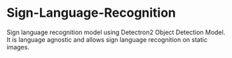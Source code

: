 # Sign-Language-Recognition
Sign language recognition model using Detectron2 Object Detection Model. It is language agnostic and allows sign language recognition on static images.
